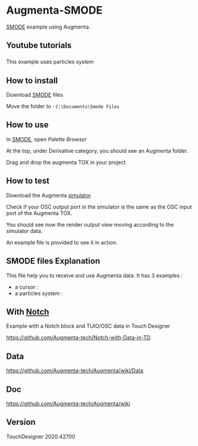 # Augmenta-SMODE
[SMODE](https://smode.fr/fr/) example using Augmenta.

Youtube tutorials
-------------------------------------



### 
This example uses particles system



How to install
-------------------------------------

Download [SMODE](https://smode.fr/fr/) files

Move the folder to  : `C:\Documents\Smode Files`


How to use
-------------------------------------
In [SMODE](https://smode.fr/fr/), open *Palette Browser* 

At the top, under Derivative category, you should see an Augmenta folder.

Drag and drop the augmenta TOX in your project

How to test
------------------------------------
Download the Augmenta [simulator](https://github.com/Theoriz/Augmenta-Simulator/releases).

Check if your OSC output port in the simulator is the same as the OSC input port of the Augmenta TOX.

You should see now the render output view moving according to the simulator data.

An example file is provided to see it in action. 

SMODE files Explanation
-------------------------------------
This file help you to receive and use Augmenta data.
It has 3 examples : 
- a cursor :
- a particles system : 



With [Notch](https://www.notch.one/)
-------------------------------------
Example with a Notch block and TUIO/OSC data in Touch Designer

https://github.com/Augmenta-tech/Notch-with-Data-in-TD

Data
-------------------------------------
https://github.com/Augmenta-tech/Augmenta/wiki/Data

Doc
-------------
https://github.com/Augmenta-tech/Augmenta/wiki

Version
-------------
TouchDesigner 2020.42700
